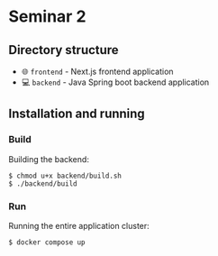 # Seminar 2

## Directory structure

 - 🌐 `frontend` - Next.js frontend application
 - 💻 `backend` - Java Spring boot backend application

## Installation and running

### Build

Building the backend:

```shell
$ chmod u+x backend/build.sh
$ ./backend/build
```

### Run

Running the entire application cluster:

```shell
$ docker compose up
```